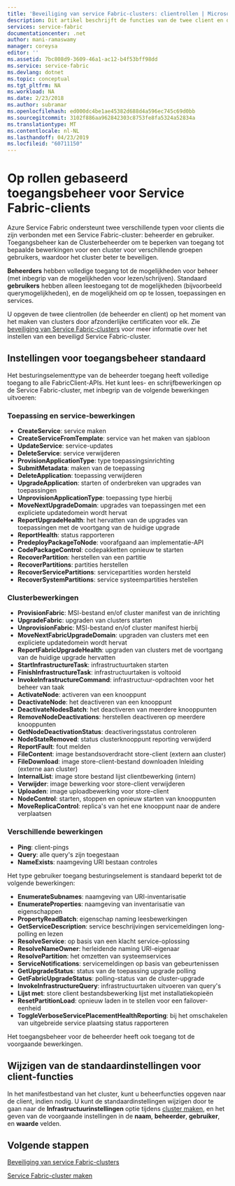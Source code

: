 ```yaml
---
title: 'Beveiliging van service Fabric-clusters: clientrollen | Microsoft Docs'
description: Dit artikel beschrijft de functies van de twee client en de machtigingen die aan de rollen.
services: service-fabric
documentationcenter: .net
author: mani-ramaswamy
manager: coreysa
editor: ''
ms.assetid: 7bc808d9-3609-46a1-ac12-b4f53bff98dd
ms.service: service-fabric
ms.devlang: dotnet
ms.topic: conceptual
ms.tgt_pltfrm: NA
ms.workload: NA
ms.date: 2/23/2018
ms.author: subramar
ms.openlocfilehash: ed000dc4be1ae45382d688d4a596ec745c69d0bb
ms.sourcegitcommit: 3102f886aa962842303c8753fe8fa5324a52834a
ms.translationtype: MT
ms.contentlocale: nl-NL
ms.lasthandoff: 04/23/2019
ms.locfileid: "60711150"
---
```

# <a name="role-based-access-control-for-service-fabric-clients"></a>Op rollen gebaseerd toegangsbeheer voor Service Fabric-clients
Azure Service Fabric ondersteunt twee verschillende typen voor clients die zijn verbonden met een Service Fabric-cluster: beheerder en gebruiker. Toegangsbeheer kan de Clusterbeheerder om te beperken van toegang tot bepaalde bewerkingen voor een cluster voor verschillende groepen gebruikers, waardoor het cluster beter te beveiligen.  

**Beheerders** hebben volledige toegang tot de mogelijkheden voor beheer (met inbegrip van de mogelijkheden voor lezen/schrijven). Standaard **gebruikers** hebben alleen leestoegang tot de mogelijkheden (bijvoorbeeld querymogelijkheden), en de mogelijkheid om op te lossen, toepassingen en services.

U opgeven de twee clientrollen (de beheerder en client) op het moment van het maken van clusters door afzonderlijke certificaten voor elk. Zie [beveiliging van Service Fabric-clusters](service-fabric-cluster-security.md) voor meer informatie over het instellen van een beveiligd Service Fabric-cluster.

## <a name="default-access-control-settings"></a>Instellingen voor toegangsbeheer standaard
Het besturingselementtype van de beheerder toegang heeft volledige toegang to alle FabricClient-APIs. Het kunt lees- en schrijfbewerkingen op de Service Fabric-cluster, met inbegrip van de volgende bewerkingen uitvoeren:

### <a name="application-and-service-operations"></a>Toepassing en service-bewerkingen
* **CreateService**: service maken                             
* **CreateServiceFromTemplate**: service van het maken van sjabloon                             
* **UpdateService**: service-updates                             
* **DeleteService**: service verwijderen                             
* **ProvisionApplicationType**: type toepassingsinrichting                             
* **SubmitMetadata**: maken van de toepassing                               
* **DeleteApplication**: toepassing verwijderen                             
* **UpgradeApplication**: starten of onderbreken van upgrades van toepassingen                             
* **UnprovisionApplicationType**: toepassing type hierbij                             
* **MoveNextUpgradeDomain**: upgrades van toepassingen met een expliciete updatedomein wordt hervat                             
* **ReportUpgradeHealth**: het hervatten van de upgrades van toepassingen met de voortgang van de huidige upgrade                             
* **ReportHealth**: status rapporteren                             
* **PredeployPackageToNode**: voorafgaand aan implementatie-API                            
* **CodePackageControl**: codepakketten opnieuw te starten                             
* **RecoverPartition**: herstellen van een partitie                             
* **RecoverPartitions**: partities herstellen                             
* **RecoverServicePartitions**: servicepartities worden hersteld                             
* **RecoverSystemPartitions**: service systeempartities herstellen                             

### <a name="cluster-operations"></a>Clusterbewerkingen
* **ProvisionFabric**: MSI-bestand en/of cluster manifest van de inrichting                             
* **UpgradeFabric**: upgraden van clusters starten                             
* **UnprovisionFabric**: MSI-bestand en/of cluster manifest hierbij                         
* **MoveNextFabricUpgradeDomain**: upgraden van clusters met een expliciete updatedomein wordt hervat                             
* **ReportFabricUpgradeHealth**: upgraden van clusters met de voortgang van de huidige upgrade hervatten                             
* **StartInfrastructureTask**: infrastructuurtaken starten                             
* **FinishInfrastructureTask**: infrastructuurtaken is voltooid                             
* **InvokeInfrastructureCommand**: infrastructuur-opdrachten voor het beheer van taak                              
* **ActivateNode**: activeren van een knooppunt                             
* **DeactivateNode**: het deactiveren van een knooppunt                             
* **DeactivateNodesBatch**: het deactiveren van meerdere knooppunten                             
* **RemoveNodeDeactivations**: herstellen deactiveren op meerdere knooppunten                             
* **GetNodeDeactivationStatus**: deactiveringsstatus controleren                             
* **NodeStateRemoved**: status clusterknooppunt reporting verwijderd                             
* **ReportFault**: fout melden                             
* **FileContent**: image bestandsoverdracht store-client (extern aan cluster)                             
* **FileDownload**: image store-client-bestand downloaden Inleiding (externe aan cluster)                             
* **InternalList**: image store bestand lijst clientbewerking (intern)                             
* **Verwijder**: image bewerking voor store-client verwijderen                              
* **Uploaden**: image uploadbewerking voor store-client                             
* **NodeControl**: starten, stoppen en opnieuw starten van knooppunten                             
* **MoveReplicaControl**: replica's van het ene knooppunt naar de andere verplaatsen                             

### <a name="miscellaneous-operations"></a>Verschillende bewerkingen
* **Ping**: client-pings                             
* **Query**: alle query's zijn toegestaan
* **NameExists**: naamgeving URI bestaan controles                             

Het type gebruiker toegang besturingselement is standaard beperkt tot de volgende bewerkingen: 

* **EnumerateSubnames**: naamgeving van URI-inventarisatie                             
* **EnumerateProperties**: naamgeving van inventarisatie van eigenschappen                             
* **PropertyReadBatch**: eigenschap naming leesbewerkingen                             
* **GetServiceDescription**: service beschrijvingen servicemeldingen long-polling en lezen                             
* **ResolveService**: op basis van een klacht service-oplossing                             
* **ResolveNameOwner**: herleidende naming URI-eigenaar                             
* **ResolvePartition**: het omzetten van systeemservices                             
* **ServiceNotifications**: servicemeldingen op basis van gebeurtenissen                             
* **GetUpgradeStatus**: status van de toepassing upgrade polling                             
* **GetFabricUpgradeStatus**: polling-status van de cluster-upgrade                             
* **InvokeInfrastructureQuery**: infrastructuurtaken uitvoeren van query's                             
* **Lijst met**: store client bestandsbewerking lijst met installatiekopieën                             
* **ResetPartitionLoad**: opnieuw laden in te stellen voor een failover-eenheid                             
* **ToggleVerboseServicePlacementHealthReporting**: bij het omschakelen van uitgebreide service plaatsing status rapporteren                             

Het toegangsbeheer voor de beheerder heeft ook toegang tot de voorgaande bewerkingen.

## <a name="changing-default-settings-for-client-roles"></a>Wijzigen van de standaardinstellingen voor client-functies
In het manifestbestand van het cluster, kunt u beheerfuncties opgeven naar de client, indien nodig. U kunt de standaardinstellingen wijzigen door te gaan naar de **Infrastructuurinstellingen** optie tijdens [cluster maken](service-fabric-cluster-creation-via-portal.md), en het geven van de voorgaande instellingen in de **naam**,  **beheerder**, **gebruiker**, en **waarde** velden.

## <a name="next-steps"></a>Volgende stappen
[Beveiliging van service Fabric-clusters](service-fabric-cluster-security.md)

[Service Fabric-cluster maken](service-fabric-cluster-creation-via-portal.md)


